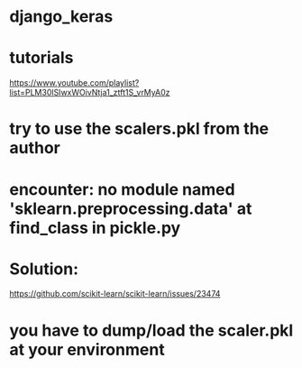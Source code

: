 # django_keras

# tutorials
https://www.youtube.com/playlist?list=PLM30lSIwxWOivNtja1_ztft1S_vrMyA0z

# try to use the scalers.pkl from the author
# encounter: no module named 'sklearn.preprocessing.data' at find_class in pickle.py
# Solution:
https://github.com/scikit-learn/scikit-learn/issues/23474
# you have to dump/load the scaler.pkl at your environment